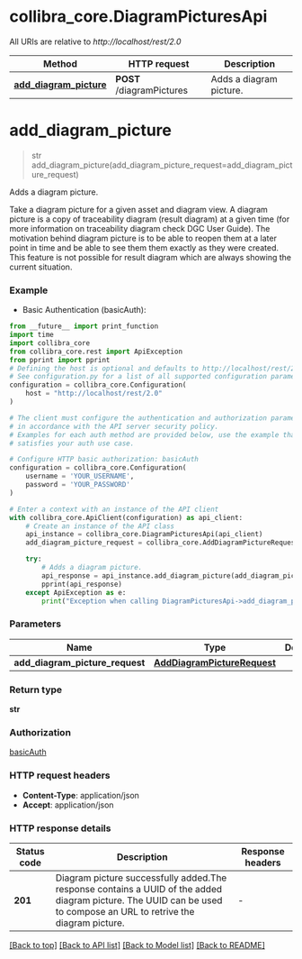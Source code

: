 # collibra_core.DiagramPicturesApi

All URIs are relative to *http://localhost/rest/2.0*

Method | HTTP request | Description
------------- | ------------- | -------------
[**add_diagram_picture**](DiagramPicturesApi.md#add_diagram_picture) | **POST** /diagramPictures | Adds a diagram picture.


# **add_diagram_picture**
> str add_diagram_picture(add_diagram_picture_request=add_diagram_picture_request)

Adds a diagram picture.

Take a diagram picture for a given asset and diagram view. A diagram picture is a copy of traceability diagram (result diagram) at a given time (for more information on traceability diagram check DGC User Guide).  The motivation behind diagram picture is to be able to reopen them at a later point in time and be able to see them them exactly as they were created. This feature is not possible for result diagram which are always showing the current situation.

### Example

* Basic Authentication (basicAuth):
```python
from __future__ import print_function
import time
import collibra_core
from collibra_core.rest import ApiException
from pprint import pprint
# Defining the host is optional and defaults to http://localhost/rest/2.0
# See configuration.py for a list of all supported configuration parameters.
configuration = collibra_core.Configuration(
    host = "http://localhost/rest/2.0"
)

# The client must configure the authentication and authorization parameters
# in accordance with the API server security policy.
# Examples for each auth method are provided below, use the example that
# satisfies your auth use case.

# Configure HTTP basic authorization: basicAuth
configuration = collibra_core.Configuration(
    username = 'YOUR_USERNAME',
    password = 'YOUR_PASSWORD'
)

# Enter a context with an instance of the API client
with collibra_core.ApiClient(configuration) as api_client:
    # Create an instance of the API class
    api_instance = collibra_core.DiagramPicturesApi(api_client)
    add_diagram_picture_request = collibra_core.AddDiagramPictureRequest() # AddDiagramPictureRequest |  (optional)

    try:
        # Adds a diagram picture.
        api_response = api_instance.add_diagram_picture(add_diagram_picture_request=add_diagram_picture_request)
        pprint(api_response)
    except ApiException as e:
        print("Exception when calling DiagramPicturesApi->add_diagram_picture: %s\n" % e)
```

### Parameters

Name | Type | Description  | Notes
------------- | ------------- | ------------- | -------------
 **add_diagram_picture_request** | [**AddDiagramPictureRequest**](AddDiagramPictureRequest.md)|  | [optional] 

### Return type

**str**

### Authorization

[basicAuth](../README.md#basicAuth)

### HTTP request headers

 - **Content-Type**: application/json
 - **Accept**: application/json

### HTTP response details
| Status code | Description | Response headers |
|-------------|-------------|------------------|
**201** | Diagram picture successfully added.The response contains a UUID of the added diagram picture. The UUID can be used to compose an URL to retrive the diagram picture. |  -  |

[[Back to top]](#) [[Back to API list]](../README.md#documentation-for-api-endpoints) [[Back to Model list]](../README.md#documentation-for-models) [[Back to README]](../README.md)

